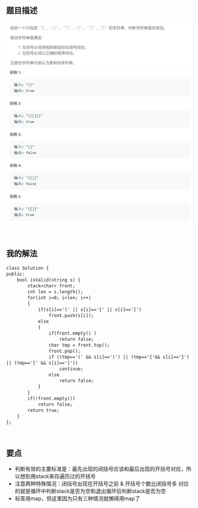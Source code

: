## 题目描述
![](img/20-description1.png)
![](img/20-description2.png)

<br />

## 我的解法
```
class Solution {
public:
    bool isValid(string s) {
        stack<char> front;
        int len = s.length();
        for(int i=0; i<len; i++)
        {
            if(s[i]=='(' || s[i]=='{' || s[i]=='[')
                front.push(s[i]);
            else
            {
                if(front.empty() )
                    return false;
                char tmp = front.top();
                front.pop();         
                if ((tmp=='(' && s[i]==')') || (tmp=='{'&& s[i]=='}') || (tmp=='[' && s[i]==']'))
                    continue;
                else
                    return false;
            }
        }
        if(!front.empty())
            return false;
        return true;
    }
};
```

<br />

## 要点
- 判断有效的主要标准是：最先出现的闭括号应该和最后出现的开括号对应，所以想到用stack来存遍历过的开括号
- 注意两种特殊情况：闭括号出现在开括号之前 & 开括号个数比闭括号多
对应的就是循环中判断stack是否为空和退出循环后判断stack是否为空
- 标答用map，但这里因为只有三种情况就懒得用map了
